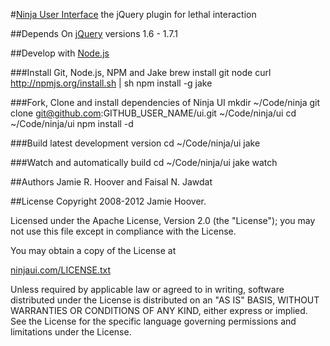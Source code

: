 #[Ninja User Interface](http://ninjaui.com/)
the jQuery plugin for lethal interaction

##Depends On [jQuery](http://jquery.com/)
versions 1.6 - 1.7.1

##Develop with [Node.js](http://nodejs.org/)

###Install Git, Node.js, NPM and Jake
	brew install git node
	curl http://npmjs.org/install.sh | sh
	npm install -g jake

###Fork, Clone and install dependencies of  Ninja UI
	mkdir ~/Code/ninja
	git clone git@github.com:GITHUB_USER_NAME/ui.git ~/Code/ninja/ui
	cd ~/Code/ninja/ui
	npm install -d

###Build latest development version
	cd ~/Code/ninja/ui
    jake

###Watch and automatically build
	cd ~/Code/ninja/ui
    jake watch

##Authors
Jamie R. Hoover and Faisal N. Jawdat

##License
Copyright 2008-2012 Jamie Hoover.

Licensed under the Apache License, Version 2.0 (the "License");
you may not use this file except in compliance with the License.

You may obtain a copy of the License at

[ninjaui.com/LICENSE.txt](http://ninjaui.com/LICENSE.txt)

Unless required by applicable law or agreed to in writing, software
distributed under the License is distributed on an "AS IS" BASIS,
WITHOUT WARRANTIES OR CONDITIONS OF ANY KIND, either express or implied.
See the License for the specific language governing permissions and
limitations under the License.
